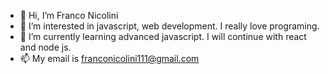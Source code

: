 - 👋 Hi, I’m Franco Nicolini
- 👀 I’m interested in javascript, web development. I really love programing.
- 🌱 I’m currently learning advanced javascript. I will continue with react and node js.
- 📫 My email is franconicolini111@gmail.com
